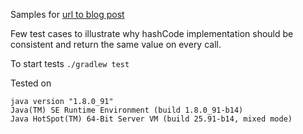 Samples for [url to blog post](https://blog.pchudzik.com/201610/changing-hashcode/)

Few test cases to illustrate why hashCode implementation should be consistent and return the same value on every call.

To start tests ```./gradlew test```

Tested on 
```
java version "1.8.0_91"
Java(TM) SE Runtime Environment (build 1.8.0_91-b14)
Java HotSpot(TM) 64-Bit Server VM (build 25.91-b14, mixed mode)
```

